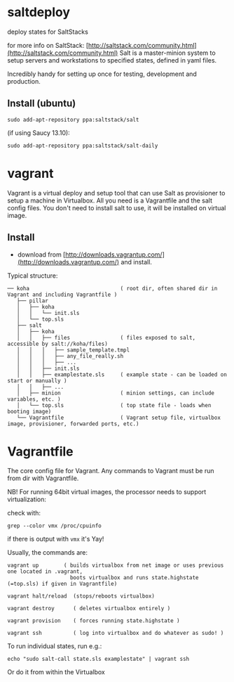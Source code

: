 saltdeploy
==========

deploy states for SaltStacks

for more info on SaltStack: [http://saltstack.com/community.html](http://saltstack.com/community.html)
Salt is a master-minion system to setup servers and workstations to specified states, defined in yaml files.

Incredibly handy for setting up once for testing, development and production.

## Install (ubuntu)

    sudo add-apt-repository ppa:saltstack/salt

(if using Saucy 13.10):

    sudo add-apt-repository ppa:saltstack/salt-daily

vagrant
=======

Vagrant is a virtual deploy and setup tool that can use Salt as provisioner to setup a machine in Virtualbox.
All you need is a Vagrantfile and the salt config files. You don't need to install salt to use, it will be installed on virtual image.

## Install

* download from [http://downloads.vagrantup.com/](http://downloads.vagrantup.com/) and install.

Typical structure:

```
── koha                             ( root dir, often shared dir in Vagrant and including Vagrantfile )
   ├── pillar
   │   ├── koha
   │   │   └── init.sls
   │   └── top.sls
   ├── salt
   │   ├── koha
   │   │   ├── files                ( files exposed to salt, accessible by salt://koha/files)
   │   │   │   ├── sample_template.tmpl
   │   │   │   ├── any_file_really.sh
   │   │   │   ├── ...
   │   │   ├── init.sls
   │   │   ├── examplestate.sls     ( example state - can be loaded on start or manually )
   │   │   ├── ...
   │   ├── minion                   ( minion settings, can include variables, etc. )
   │   └── top.sls                  ( top state file - loads when booting image)
   └── Vagrantfile                  ( Vagrant setup file, virtualbox image, provisioner, forwarded ports, etc.)
```

Vagrantfile
===========

The core config file for Vagrant. Any commands to Vagrant must be run from dir with Vagrantfile.

NB! For running 64bit virtual images, the processor needs to support virtualization:

check with:

    grep --color vmx /proc/cpuinfo

if there is output with `vmx` it's Yay!

Usually, the commands are:

    vagrant up        ( builds virtualbox from net image or uses previous one located in .vagrant, 
                        boots virtualbox and runs state.highstate (=top.sls) if given in Vagrantfile)

    vagrant halt/reload  (stops/reboots virtualbox)

    vagrant destroy      ( deletes virtualbox entirely )

    vagrant provision    ( forces running state.highstate )

    vagrant ssh          ( log into virtualbox and do whatever as sudo! )

To run individual states, run e.g.:

    echo "sudo salt-call state.sls examplestate" | vagrant ssh

Or do it from within the Virtualbox